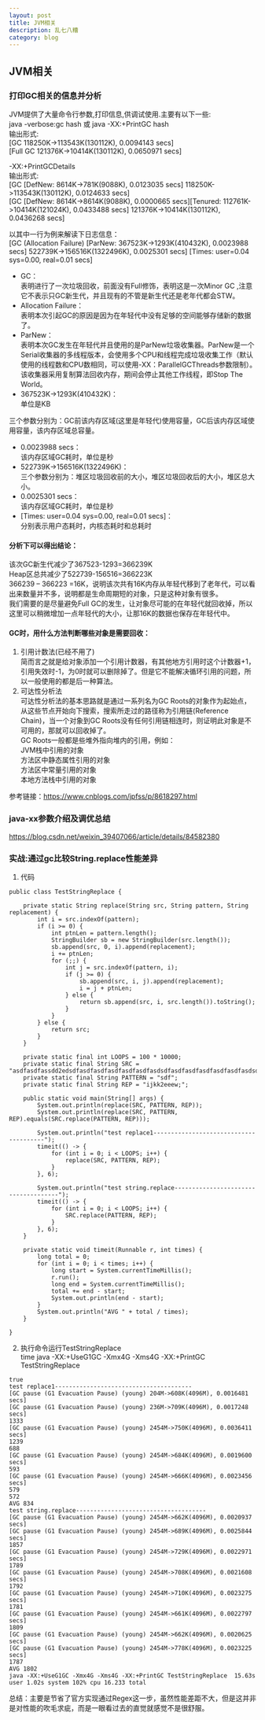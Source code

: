 ```yaml
---
layout: post
title: JVM相关
description: 乱七八糟
category: blog
---
```


## JVM相关

### 打印GC相关的信息并分析
JVM提供了大量命令行参数,打印信息,供调试使用.主要有以下一些:   
java -verbose:gc hash  或  java -XX:+PrintGC hash  
输出形式:  
[GC 118250K->113543K(130112K), 0.0094143 secs]   
[Full GC 121376K->10414K(130112K), 0.0650971 secs]  

-XX:+PrintGCDetails  
输出形式:  
[GC [DefNew: 8614K->781K(9088K), 0.0123035 secs] 118250K->113543K(130112K), 0.0124633 secs]   
[GC [DefNew: 8614K->8614K(9088K), 0.0000665 secs][Tenured: 112761K->10414K(121024K), 0.0433488 secs] 121376K->10414K(130112K), 0.0436268 secs]  

以其中一行为例来解读下日志信息：  
[GC (Allocation Failure) [ParNew: 367523K->1293K(410432K), 0.0023988 secs] 522739K->156516K(1322496K), 0.0025301 secs] [Times: user=0.04 sys=0.00, real=0.01 secs]  

- GC：  
表明进行了一次垃圾回收，前面没有Full修饰，表明这是一次Minor GC ,注意它不表示只GC新生代，并且现有的不管是新生代还是老年代都会STW。  
- Allocation Failure：  
表明本次引起GC的原因是因为在年轻代中没有足够的空间能够存储新的数据了。   
- ParNew：  
表明本次GC发生在年轻代并且使用的是ParNew垃圾收集器。ParNew是一个Serial收集器的多线程版本，会使用多个CPU和线程完成垃圾收集工作（默认使用的线程数和CPU数相同，可以使用-XX：ParallelGCThreads参数限制）。该收集器采用复制算法回收内存，期间会停止其他工作线程，即Stop The World。  
- 367523K->1293K(410432K)：  
单位是KB  

三个参数分别为：GC前该内存区域(这里是年轻代)使用容量，GC后该内存区域使用容量，该内存区域总容量。  
- 0.0023988 secs：  
该内存区域GC耗时，单位是秒  
- 522739K->156516K(1322496K)：  
三个参数分别为：堆区垃圾回收前的大小，堆区垃圾回收后的大小，堆区总大小。  
- 0.0025301 secs：  
该内存区域GC耗时，单位是秒  
- [Times: user=0.04 sys=0.00, real=0.01 secs]：  
分别表示用户态耗时，内核态耗时和总耗时

#### 分析下可以得出结论：
该次GC新生代减少了367523-1293=366239K  
Heap区总共减少了522739-156516=366223K   
366239 – 366223 =16K，说明该次共有16K内存从年轻代移到了老年代，可以看出来数量并不多，说明都是生命周期短的对象，只是这种对象有很多。  
我们需要的是尽量避免Full GC的发生，让对象尽可能的在年轻代就回收掉，所以这里可以稍微增加一点年轻代的大小，让那16K的数据也保存在年轻代中。  

#### GC时，用什么方法判断哪些对象是需要回收：
1. 引用计数法(已经不用了)   
简而言之就是给对象添加一个引用计数器，有其他地方引用时这个计数器+1，引用失效时-1，为0时就可以删除掉了。但是它不能解决循环引用的问题，所以一般使用的都是后一种算法。  
2. 可达性分析法  
可达性分析法的基本思路就是通过一系列名为GC Roots的对象作为起始点，从这些节点开始向下搜索，搜索所走过的路径称为引用链(Reference Chain)，当一个对象到GC Roots没有任何引用链相连时，则证明此对象是不可用的，那就可以回收掉了。  
GC Roots一般都是些堆外指向堆内的引用，例如：  
JVM栈中引用的对象   
方法区中静态属性引用的对象   
方法区中常量引用的对象  
本地方法栈中引用的对象   


参考链接：https://www.cnblogs.com/jpfss/p/8618297.html  

### java-xx参数介绍及调优总结
https://blog.csdn.net/weixin_39407066/article/details/84582380

### 实战:通过gc比较String.replace性能差异
1. 代码  
```
public class TestStringReplace {

    private static String replace(String src, String pattern, String replacement) {
        int i = src.indexOf(pattern);
        if (i >= 0) {
            int ptnLen = pattern.length();
            StringBuilder sb = new StringBuilder(src.length());
            sb.append(src, 0, i).append(replacement);
            i += ptnLen;
            for (;;) {
                int j = src.indexOf(pattern, i);
                if (j >= 0) {
                    sb.append(src, i, j).append(replacement);
                    i = j + ptnLen;
                } else {
                    return sb.append(src, i, src.length()).toString();
                }
            }
        } else {
            return src;
        }
    }

    private static final int LOOPS = 100 * 10000;
    private static final String SRC = "asdfasdfassdd2edsdfasdfasdfasdfasdfasdfasdsdfasdfasdfasdfasdfasdfasdsdfasdfasdfasdfsd";
    private static final String PATTERN = "sdf";
    private static final String REP = "ijkk2eeew;";

    public static void main(String[] args) {
        System.out.println(replace(SRC, PATTERN, REP));
        System.out.println(replace(SRC, PATTERN, REP).equals(SRC.replace(PATTERN, REP)));

        System.out.println("test replace1---------------------------------------");
        timeit(() -> {
            for (int i = 0; i < LOOPS; i++) {
                replace(SRC, PATTERN, REP);
            }
        }, 6);

        System.out.println("test string.replace-------------------------------------");
        timeit(() -> {
            for (int i = 0; i < LOOPS; i++) {
                SRC.replace(PATTERN, REP);
            }
        }, 6);
    }

    private static void timeit(Runnable r, int times) {
        long total = 0;
        for (int i = 0; i < times; i++) {
            long start = System.currentTimeMillis();
            r.run();
            long end = System.currentTimeMillis();
            total += end - start;
            System.out.println(end - start);
        }
        System.out.println("AVG " + total / times);
    }

}
```  
2. 执行命令运行TestStringReplace  
time java -XX:+UseG1GC -Xmx4G -Xms4G -XX:+PrintGC TestStringReplace  
```
true
test replace1---------------------------------------
[GC pause (G1 Evacuation Pause) (young) 204M->608K(4096M), 0.0016481 secs]
[GC pause (G1 Evacuation Pause) (young) 236M->709K(4096M), 0.0017248 secs]
1333
[GC pause (G1 Evacuation Pause) (young) 2454M->750K(4096M), 0.0036411 secs]
1239
688
[GC pause (G1 Evacuation Pause) (young) 2454M->684K(4096M), 0.0019600 secs]
593
[GC pause (G1 Evacuation Pause) (young) 2454M->666K(4096M), 0.0023456 secs]
579
572
AVG 834
test string.replace-------------------------------------
[GC pause (G1 Evacuation Pause) (young) 2454M->662K(4096M), 0.0020937 secs]
[GC pause (G1 Evacuation Pause) (young) 2454M->689K(4096M), 0.0025844 secs]
1857
[GC pause (G1 Evacuation Pause) (young) 2454M->729K(4096M), 0.0022971 secs]
1789
[GC pause (G1 Evacuation Pause) (young) 2454M->708K(4096M), 0.0021608 secs]
1792
[GC pause (G1 Evacuation Pause) (young) 2454M->710K(4096M), 0.0023275 secs]
1781
[GC pause (G1 Evacuation Pause) (young) 2454M->661K(4096M), 0.0022797 secs]
1809
[GC pause (G1 Evacuation Pause) (young) 2454M->662K(4096M), 0.0020625 secs]
[GC pause (G1 Evacuation Pause) (young) 2454M->778K(4096M), 0.0023225 secs]
1787
AVG 1802
java -XX:+UseG1GC -Xmx4G -Xms4G -XX:+PrintGC TestStringReplace  15.63s user 1.02s system 102% cpu 16.233 total
```
总结：主要是节省了官方实现通过Regex这一步，虽然性能差距不大，但是这并非是对性能的吹毛求疵，而是一眼看过去的直觉就感觉不是很舒服。  









































































